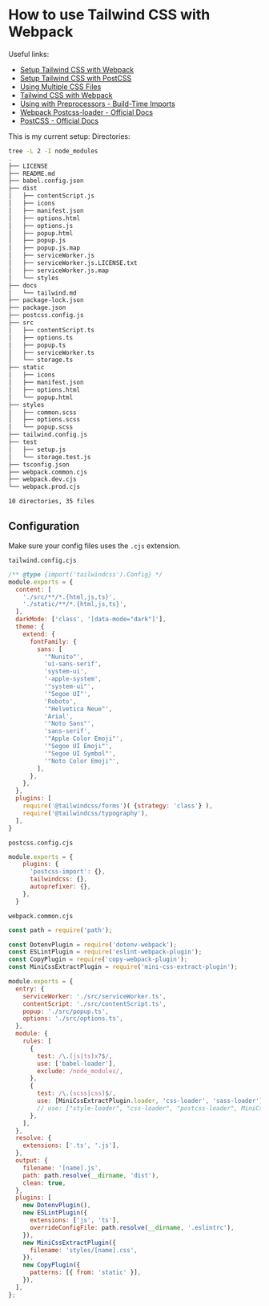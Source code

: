 # How to use Tailwind CSS with Webpack

Useful links:
* [Setup Tailwind CSS with Webpack](https://levelup.gitconnected.com/setup-tailwind-css-with-webpack-3458be3eb547)
* [Setup Tailwind CSS with PostCSS](https://tailwindcss.com/docs/installation/using-postcss)
* [Using Multiple CSS Files](https://tailwindcss.com/docs/adding-custom-styles#using-multiple-css-files)
* [Tailwind CSS with Webpack](https://www.youtube.com/watch?v=bxmDnn7lrnk)
* [Using with Preprocessors - Build-Time Imports](https://tailwindcss.com/docs/using-with-preprocessors#build-time-imports)
* [Webpack Postcss-loader - Official Docs](https://webpack.js.org/loaders/postcss-loader/)
* [PostCSS - Official Docs](https://postcss.org/)





This is my current setup:
Directories:
```bash
tree -L 2 -I node_modules
.
├── LICENSE
├── README.md
├── babel.config.json
├── dist
│   ├── contentScript.js
│   ├── icons
│   ├── manifest.json
│   ├── options.html
│   ├── options.js
│   ├── popup.html
│   ├── popup.js
│   ├── popup.js.map
│   ├── serviceWorker.js
│   ├── serviceWorker.js.LICENSE.txt
│   ├── serviceWorker.js.map
│   └── styles
├── docs
│   └── tailwind.md
├── package-lock.json
├── package.json
├── postcss.config.js
├── src
│   ├── contentScript.ts
│   ├── options.ts
│   ├── popup.ts
│   ├── serviceWorker.ts
│   └── storage.ts
├── static
│   ├── icons
│   ├── manifest.json
│   ├── options.html
│   └── popup.html
├── styles
│   ├── common.scss
│   ├── options.scss
│   └── popup.scss
├── tailwind.config.js
├── test
│   ├── setup.js
│   └── storage.test.js
├── tsconfig.json
├── webpack.common.cjs
├── webpack.dev.cjs
└── webpack.prod.cjs

10 directories, 35 files
```

## Configuration

Make sure your config files uses the `.cjs` extension.

`tailwind.config.cjs`
```js
/** @type {import('tailwindcss').Config} */
module.exports = {
  content: [
    './src/**/*.{html,js,ts}',
    './static/**/*.{html,js,ts}',
  ],
  darkMode: ['class', '[data-mode="dark"]'],
  theme: {
    extend: {
      fontFamily: {
        sans: [
          '"Nunito"',
          'ui-sans-serif',
          'system-ui',
          '-apple-system',
          '"system-ui"',
          '"Segoe UI"',
          'Roboto',
          '"Helvetica Neue"',
          'Arial',
          '"Noto Sans"',
          'sans-serif',
          '"Apple Color Emoji"',
          '"Segoe UI Emoji"',
          '"Segoe UI Symbol"',
          '"Noto Color Emoji"',
        ],
      },
    },
  },
  plugins: [
    require('@tailwindcss/forms')( {strategy: 'class'} ),
    require('@tailwindcss/typography'),
  ],
}
```

`postcss.config.cjs`
```js
module.exports = {
    plugins: {
      'postcss-import': {},
      tailwindcss: {},
      autoprefixer: {},
    },
  }
```

`webpack.common.cjs`
```js
const path = require('path');

const DotenvPlugin = require('dotenv-webpack');
const ESLintPlugin = require('eslint-webpack-plugin');
const CopyPlugin = require('copy-webpack-plugin');
const MiniCssExtractPlugin = require('mini-css-extract-plugin');

module.exports = {
  entry: {
    serviceWorker: './src/serviceWorker.ts',
    contentScript: './src/contentScript.ts',
    popup: './src/popup.ts',
    options: './src/options.ts',
  },
  module: {
    rules: [
      {
        test: /\.(js|ts)x?$/,
        use: ['babel-loader'],
        exclude: /node_modules/,
      },
      {
        test: /\.(scss|css)$/,
        use: [MiniCssExtractPlugin.loader, 'css-loader', 'sass-loader'],
        // use: ["style-loader", "css-loader", "postcss-loader", MiniCssExtractPlugin],
      },
    ],
  },
  resolve: {
    extensions: ['.ts', '.js'],
  },
  output: {
    filename: '[name].js',
    path: path.resolve(__dirname, 'dist'),
    clean: true,
  },
  plugins: [
    new DotenvPlugin(),
    new ESLintPlugin({
      extensions: ['js', 'ts'],
      overrideConfigFile: path.resolve(__dirname, '.eslintrc'),
    }),
    new MiniCssExtractPlugin({
      filename: 'styles/[name].css',
    }),
    new CopyPlugin({
      patterns: [{ from: 'static' }],
    }),
  ],
};
```


